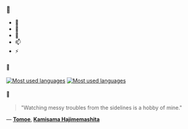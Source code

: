 ### 👋

- 🔭
- 🌱
- 💬
- 📫
- ⚡

#### 🧏

[![Most used languages](https://github-readme-stats-aynah.vercel.app/api/top-langs/?username=aynh&theme=solarized-dark&langs_count=6&layout=compact&hide_title=true)](https://github.com/anuraghazra/github-readme-stats#gh-dark-mode-only)
[![Most used languages](https://github-readme-stats-aynah.vercel.app/api/top-langs/?username=aynh&theme=solarized-light&langs_count=6&layout=compact&hide_title=true)](https://github.com/anuraghazra/github-readme-stats#gh-light-mode-only)

#### 💬

> "Watching messy troubles from the sidelines is a hobby of mine."

&mdash; [**Tomoe**](https://myanimelist.net/character.php?q=Tomoe&cat=character), [**Kamisama Hajimemashita**](https://myanimelist.net/search/all?q=Kamisama%20Hajimemashita&cat=all)
